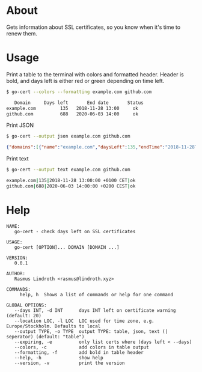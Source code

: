 # About

Gets information about SSL certificates, so you know when it's time to renew them.

# Usage

Print a table to the terminal with colors and formatted header. Header is bold, and days left is either red or green depending on time left.

```bash
$ go-cert --colors --formatting example.com github.com

   Domain     Days left       End date       Status
example.com         135   2018-11-28 13:00     ok  
github.com          688   2020-06-03 14:00     ok
```

Print JSON

```bash
$ go-cert --output json example.com github.com
```
```json
{"domains":[{"name":"example.com","daysLeft":135,"endTime":"2018-11-28T13:00:00+01:00","status":"ok"},{"name":"github.com","daysLeft":688,"endTime":"2020-06-03T14:00:00+02:00","status":"ok"}]}
```

Print text

```bash
$ go-cert --output text example.com github.com

example.com|135|2018-11-28 13:00:00 +0100 CET|ok
github.com|688|2020-06-03 14:00:00 +0200 CEST|ok
```


# Help
```
NAME:                                                                         
   go-cert - check days left on SSL certificates

USAGE:
   go-cert [OPTION]... DOMAIN [DOMAIN ...]

VERSION:
   0.0.1

AUTHOR:
   Rasmus Lindroth <rasmus@lindroth.xyz>

COMMANDS:
     help, h  Shows a list of commands or help for one command

GLOBAL OPTIONS:
   --days INT, -d INT      days INT left on certificate warning (default: 20)
   --location LOC, -l LOC  LOC used for time zone, e.g. Europe/Stockholm. Defaults to local
   --output TYPE, -o TYPE  output TYPE: table, json, text (| seperator) (default: "table")
   --expiring, -e          only list certs where (days left < --days)
   --colors, -c            add colors in table output
   --formatting, -f        add bold in table header
   --help, -h              show help
   --version, -v           print the version
```

